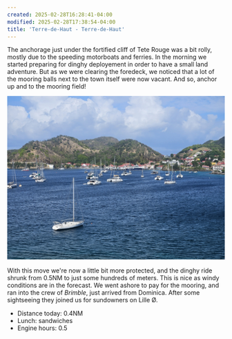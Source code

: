 ```yaml
---
created: 2025-02-28T16:28:41-04:00
modified: 2025-02-28T17:38:54-04:00
title: 'Terre-de-Haut - Terre-de-Haut'
---
```

The anchorage just under the fortified cliff of Tete Rouge was a bit rolly, mostly due to the speeding motorboats and ferries. In the morning we started preparing for dinghy deployement in order to have a small land adventure. But as we were clearing the foredeck, we noticed that a lot of the mooring balls next to the town itself were now vacant. And so, anchor up and to the mooring field!

![Image](../2025/20250228_150404.jpg)

With this move we're now a little bit more protected, and the dinghy ride shrunk from 0.5NM to just some hundreds of meters. This is nice as windy conditions are in the forecast. We went ashore to pay for the mooring, and ran into the crew of _Brimble_, just arrived from Dominica. After some sightseeing they joined us for sundowners on Lille Ø.

* Distance today: 0.4NM
* Lunch: sandwiches
* Engine hours: 0.5
